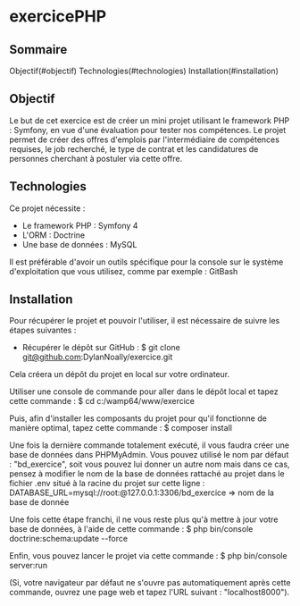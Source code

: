 # exercicePHP

## Sommaire

Objectif(#objectif)
Technologies(#technologies)
Installation(#installation)

## Objectif

Le but de cet exercice est de créer un mini projet utilisant le framework PHP : Symfony, en vue d'une évaluation pour tester nos compétences.
Le projet permet de créer des offres d'emplois par l'intermédiaire de compétences requises, le job recherché, le type de contrat et les candidatures de personnes cherchant à postuler via cette offre.

## Technologies

Ce projet nécessite :

- Le framework PHP : Symfony 4
- L'ORM : Doctrine
- Une base de données : MySQL

Il est préférable d'avoir un outils spécifique pour la console sur le système d'exploitation que vous utilisez, comme par exemple : GitBash

## Installation

Pour récupérer le projet et pouvoir l'utiliser, il est nécessaire de suivre les étapes suivantes :

- Récupérer le dépôt sur GitHub :
$ git clone git@github.com:DylanNoally/exercice.git

Cela créera un dépôt du projet en local sur votre ordinateur.

Utiliser une console de commande pour aller dans le dépôt local et tapez cette commande :
$ cd c:/wamp64/www/exercice

Puis, afin d'installer les composants du projet pour qu'il fonctionne de manière optimal, tapez cette commande :
$ composer install

Une fois la dernière commande totalement exécuté, il vous faudra créer une base de données dans PHPMyAdmin.
Vous pouvez utilisé le nom par défaut : "bd_exercice", soit vous pouvez lui donner un autre nom mais dans ce cas, pensez à modifier le nom de la base de données rattaché au projet dans le fichier .env situé à la racine du projet sur cette ligne :
DATABASE_URL=mysql://root:@127.0.0.1:3306/bd_exercice => nom de la base de donnée

Une fois cette étape franchi, il ne vous reste plus qu'à mettre à jour votre base de données, à l'aide de cette commande :
$ php bin/console doctrine:schema:update --force

Enfin, vous pouvez lancer le projet via cette commande :
$ php bin/console server:run

(Si, votre navigateur par défaut ne s'ouvre pas automatiquement après cette commande, ouvrez une page web et tapez l'URL suivant : "localhost8000").
